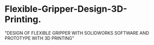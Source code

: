 # Flexible-Gripper-Design-3D-Printing.
"DESIGN OF FLEXIBLE GRIPPER WITH SOLIDWORKS SOFTWARE AND PROTOTYPE WITH 3D PRINTING"
